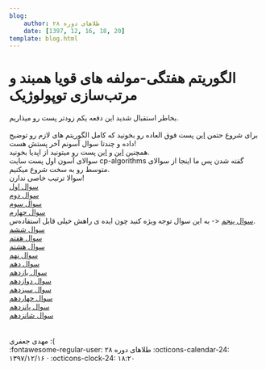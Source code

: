 ```yaml
---
blog:
    author: طلاهای دوره ۲۸
    date: [1397, 12, 16, 18, 20]
template: blog.html
---
```

# الگوریتم هفتگی-مولفه های قویا همبند و مرتب‌سازی توپولوژیک

<div class="cnt">
<div>بخاطر استقبال شدید این دفعه یکم زودتر پست رو میذاریم.</div>
<div> </div>
<div>برای شروع حتمن <a href="https://cp-algorithms.com/graph/strongly-connected-components.html" target="_blank">این</a> پست فوق العاده رو بخونید که کامل الگوریتم های لازم رو توضیح داده و چندتا سوال آسونم آخر پستش هست!</div>
<div>همچنین <a href="https://opedia.ir/%D8%A2%D9%85%D9%88%D8%B2%D8%B4/%D8%A7%D9%84%DA%AF%D9%88%D8%B1%DB%8C%D8%AA%D9%85/%D9%85%D8%B1%D8%AA%D8%A8%E2%80%8C%D8%B3%D8%A7%D8%B2%DB%8C_%D8%AA%D9%88%D9%BE%D9%88%D9%84%D9%88%DA%98%DB%8C%DA%A9" target="_blank">این</a> و <a href="https://opedia.ir/%D8%A2%D9%85%D9%88%D8%B2%D8%B4/%D8%A7%D9%84%DA%AF%D9%88%D8%B1%DB%8C%D8%AA%D9%85/%D9%85%D8%B1%D8%AA%D8%A8%E2%80%8C%D8%B3%D8%A7%D8%B2%DB%8C_%D8%AA%D9%88%D9%BE%D9%88%D9%84%D9%88%DA%98%DB%8C%DA%A9" target="_blank">این</a> پست رو میتونید از اپدیا بخونید.</div>
<div></div>
<div>سوالای آسون اول پست سایت cp-algorithms گفته شدن پس ما اینجا از سوالای متوسط رو به سخت شروع میکنیم.</div>
<div>سوالا ترتیب خاصی ندارن!</div>
<div><a href="https://codeforces.com/problemset/problem/427/C" target="_blank">سوال اول</a></div>
<div><a href="https://codeforces.com/contest/505/problem/D" target="_blank">سوال دوم</a></div>
<div><a href="https://codeforces.com/problemset/problem/894/E" target="_blank">سوال سوم</a></div>
<div><a href="https://codeforces.com/problemset/problem/555/E" target="_blank">سوال چهارم</a></div>
<div>
<a href="https://codeforces.com/problemset/problem/274/D" target="_blank">سوال پنجم</a> &lt;- به این سوال توجه ویژه کنید چون ایده ی راهش خیلی قابل استفاده‌س.</div>
<div><a href="https://codeforces.com/contest/118/problem/E" target="_blank">سوال ششم</a></div>
<div><a href="https://codeforces.com/contest/118/problem/E" target="_blank">سوال هفتم</a></div>
<div><a href="https://codeforces.com/contest/1065/problem/F" target="_blank">سوال هشتم</a></div>
<div><a href="https://codeforces.com/contest/909/problem/E" target="_blank">سوال نهم</a></div>
<div><a href="https://codeforces.com/contest/1100/problem/E" target="_blank">سوال دهم</a></div>
<div><a href="https://quera.ir/problemset/olympiad/9857/%D8%B3%D8%A4%D8%A7%D9%84-%DA%AF%D8%B1%D8%A7%D9%81-%D8%AF%D9%88%D8%B1%D9%87-%DB%B2%DB%B6-%D8%AA%D9%88%D9%BE%D9%88%D9%84%D9%88%D9%87%D8%A7%DB%8C-%D8%A8%D9%87-%D9%87%D9%85-%DA%86%D8%B3%D8%A8%DB%8C%D8%AF%D9%87" target="_blank">سوال یازدهم</a></div>
<div><a href="https://codeforces.com/contest/1062/problem/F" target="_blank">سوال دوازدهم</a></div>
<div><a href="https://codeforces.com/gym/101741/problem/L" target="_blank">سوال سیزدهم</a></div>
<div><a href="https://codeforces.com/gym/101968/problem/J" target="_blank">سوال چهاردهم</a></div>
<div><a href="https://codeforces.com/gym/101246/problem/G" target="_blank">سوال پانزدهم</a></div>
<div><a href="https://codeforces.com/contest/687/problem/E" target="_blank">سوال شانزدهم</a></div>
<div> </div>
<div> </div>
<div>مهدی جعفری :(</div>
</div>

<div class="blog-info" markdown>
<span class="blog-author">
:fontawesome-regular-user: طلاهای دوره ۲۸
</span>
<span class="blog-date">
:octicons-calendar-24: ۱۳۹۷/۱۲/۱۶ · :octicons-clock-24: ۱۸:۲۰
</span>
</div>

